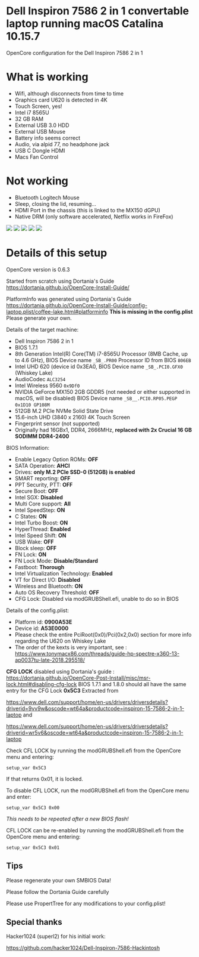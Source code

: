 # Dell Inspiron 7586 2 in 1 convertable laptop running macOS Catalina 10.15.7
OpenCore configuration for the Dell Inspiron 7586 2 in 1

# What is working
- Wifi, although disconnects from time to time
- Graphics card U620 is detected in 4K
- Touch Screen, yes!
- Intel i7 8565U
- 32 GB RAM
- External USB 3.0 HDD
- External USB Mouse
- Battery info seems correct
- Audio, via alpid 77, no headphone jack
- USB C Dongle HDMI
- Macs Fan Control

# Not working
- Bluetooth Logitech Mouse
- Sleep, closing the lid, resuming...
- HDMI Port in the chassis (this is linked to the MX150 dGPU)
- Native DRM (only software accelerated, Netflix works in FireFox)

 <img src="img/systeminfo.png"/>
 <img src="img/display.png"/>
 <img src="img/ram.png"/>
 <img src="img/geekbench-cpu.png"/>
 <img src="img/geekbench-gpu.png"/>

# Details of this setup

OpenCore version is 0.6.3

Started from scratch using Dortania's Guide https://dortania.github.io/OpenCore-Install-Guide/

PlatformInfo was generated using Dortania's Guide https://dortania.github.io/OpenCore-Install-Guide/config-laptop.plist/coffee-lake.html#platforminfo
**This is missing in the config.plist** Please generate your own.

Details of the target machine:
- Dell Inspiron 7586 2 in 1
- BIOS 1.7.1
- 8th Generation Intel(R) Core(TM) i7-8565U Processor (8MB Cache, up to 4.6 GHz), BIOS Device name `_SB_.PR00` Processor ID from BIOS `806EB`
- Intel UHD 620 (device id 0x3EA0, BIOS Device name `_SB_.PCI0.GFX0` (Whiskey Lake)
- AudioCodec `ALC3254`
- Intel Wireless 9560 `0x9Df0`
- NVIDIA GeForce MX150 2GB GDDR5 (not needed or either supported in macOS, will be disabled) BIOS Device name `_SB__.PCI0.RP05.PEGP` `0x1D10 GP108M`
- 512GB M.2 PCIe NVMe Solid State Drive
- 15.6-inch UHD (3840 x 2160) 4K Touch Screen
- Fingerprint sensor (not supported)
- Originally had 16GBx1, DDR4, 2666MHz, **replaced with 2x Crucial 16 GB SODIMM DDR4-2400**

BIOS Information:
- Enable Legacy Option ROMs: **OFF**
- SATA Operation: **AHCI**
- Drives: **only M.2 PCIe SSD-0 (512GB) is enabled**
- SMART reporting: **OFF**
- PPT Security, PTT: **OFF**
- Secure Boot: **OFF**
- Intel SGX: **Disabled**
- Multi Core support: **All**
- Intel SpeedStep: **ON**
- C States: **ON**
- Intel Turbo Boost: **ON**
- HyperThread: **Enabled**
- Intel Speed Shift: **ON**
- USB Wake: **OFF**
- Block sleep: **OFF**
- FN Lock: **ON**
- FN Lock Mode: **Disable/Standard**
- Fastboot: **Thorough**
- Intel Virtualization Technology: **Enabled**
- VT for Direct I/O: **Disabled**
- Wireless and Bluetooth: **ON**
- Auto OS Recovery Threshold: **OFF**
- CFG Lock: Disabled via modGRUBShell.efi, unable to do so in BIOS

Details of the config.plist:
- Platform id: **0900A53E**
- Device id: **A53E0000**
- Please check the entire PciRoot(0x0)/Pci(0x2,0x0) section for more info regarding the U620 on Whiskey Lake
- The order of the kexts is very important, see : https://www.tonymacx86.com/threads/guide-hp-spectre-x360-13-ap0037tu-late-2018.295518/

**CFG LOCK** disabled using Dortania's guide : https://dortania.github.io/OpenCore-Post-Install/misc/msr-lock.html#disabling-cfg-lock
BIOS 1.7.1 and 1.8.0 should all have the same entry for the CFG Lock **0x5C3**
Extracted from 

https://www.dell.com/support/home/en-us/drivers/driversdetails?driverid=9vv9w&oscode=wt64a&productcode=inspiron-15-7586-2-in-1-laptop
and 

https://www.dell.com/support/home/en-us/drivers/driversdetails?driverid=wr5v6&oscode=wt64a&productcode=inspiron-15-7586-2-in-1-laptop

Check CFL LOCK by running the modGRUBShell.efi from the OpenCore menu and entering:

```setup_var 0x5C3```

If that returns 0x01, it is locked.

To disable CFL LOCK, run the modGRUBShell.efi from the OpenCore menu and enter:

```setup_var 0x5C3 0x00```

*This needs to be repeated after a new BIOS flash!*

CFL LOCK can be re-enabled by running the modGRUBShell.efi from the OpenCore menu and entering:

```setup_var 0x5C3 0x01```

## Tips
Please regenerate your own SMBIOS Data!

Please follow the Dortania Guide carefully

Please use PropertTree for any modifications to your config.plist!

## Special thanks
Hacker1024 (superl2) for his initial work:

https://github.com/hacker1024/Dell-Inspiron-7586-Hackintosh

